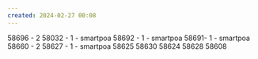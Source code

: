 ```yaml
---
created: 2024-02-27 00:08
---
```

58696 - 2
58032 - 1 - smartpoa
58692 - 1 - smartpoa
58691- 1 - smartpoa
58660 - 2 
58627 - 1 - smartpoa
58625
58630
58624
58628
58608






